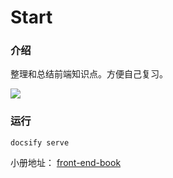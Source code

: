 # Start

### 介绍

整理和总结前端知识点。方便自己复习。

![](http://image.cocoroise.cn/前端知识大纲12.15.png)

### 运行

`docsify serve`

小册地址：
[front-end-book](https://cocoroise.github.io/front-end-book/)

